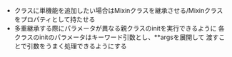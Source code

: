 * クラスに単機能を追加したい場合はMixinクラスを継承させる/Mixinクラスをプロパティとして持たせる
* 多重継承する際にパラメータが異なる親クラスのinitを実行できるように
各クラスのinitのパラメータはキーワード引数とし、**argsを展開して
渡すことで引数をうまく処理できるようにする